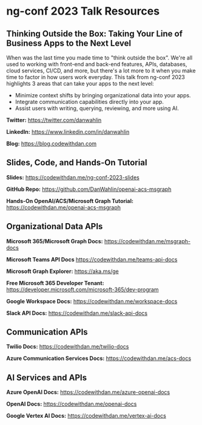 # ng-conf 2023 Talk Resources

## Thinking Outside the Box: Taking Your Line of Business Apps to the Next Level

When was the last time you made time to "think outside the box". We're all used to working with front-end and back-end features, APIs, databases, cloud services, CI/CD, and more, but there's a lot more to it when you make time to factor in how users work everyday. This talk from ng-conf 2023 highlights 3 areas that can take your apps to the next level:

- Minimize context shifts by bringing organizational data into your apps.
- Integrate communication capabilities directly into your app.​
- Assist users with writing, querying, reviewing, and more using AI.

**Twitter:** https://twitter.com/danwahlin

**LinkedIn:** https://www.linkedin.com/in/danwahlin

**Blog:** https://blog.codewithdan.com

## Slides, Code, and Hands-On Tutorial

**Slides:**  https://codewithdan.me/ng-conf-2023-slides

**GitHub Repo:** https://github.com/DanWahlin/openai-acs-msgraph

**Hands-On OpenAI/ACS/Microsoft Graph Tutorial:** https://codewithdan.me/openai-acs-msgraph

## Organizational Data APIs

**Microsoft 365/Microsoft Graph Docs:** https://codewithdan.me/msgraph-docs​

**Microsoft Teams API Docs** https://codewithdan.me/teams-api-docs​

**Microsoft Graph Explorer:** https://aka.ms/ge

**Free Microsoft 365 Developer Tenant:** https://developer.microsoft.com/microsoft-365/dev-program

**Google Workspace Docs:** https://codewithdan.me/workspace-docs

**Slack API Docs:** https://codewithdan.me/slack-api-docs​

## Communication APIs

**Twilio Docs:** https://codewithdan.me/twilio-docs

**Azure Communication Services Docs:** https://codewithdan.me/acs-docs

## AI Services and APIs

**Azure OpenAI Docs:** https://codewithdan.me/azure-openai-docs

**OpenAI Docs:** https://codewithdan.me/openai-docs

**Google Vertex AI Docs:** https://codewithdan.me/vertex-ai-docs
